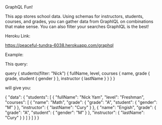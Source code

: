 GraphQL Fun!

This app stores school data. Using schemas for instructors, students, courses, and grades, you can gather data from GraphIQL on combinations that make sense. You can also filter your searches GraphIQL is the best!

Heroku Link:

https://peaceful-tundra-6038.herokuapp.com/graphql

Example:

This query:

query {
  students(filter: "Nick") {
    fullName,
    level,
    courses {
      name,
      grade {
        grade,
        student {
          gender
        }
      },
      instructor {
        lastName
      }
    }
  }
}

will give you:

{
  "data": {
    "students": [
      {
        "fullName": "Nick Yam",
        "level": "Freshman",
        "courses": [
          {
            "name": "Math",
            "grade": {
              "grade": "A",
              "student": {
                "gender": "M"
              }
            },
            "instructor": {
              "lastName": "Cury"
            }
          },
          {
            "name": "Engish",
            "grade": {
              "grade": "A",
              "student": {
                "gender": "M"
              }
            },
            "instructor": {
              "lastName": "Cury"
            }
          }
        ]
      }
    ]
  }
}